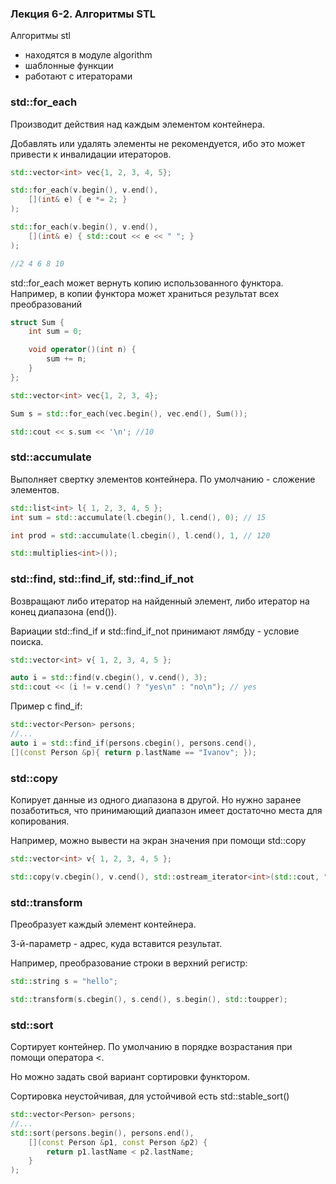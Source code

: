 ### Лекция 6-2. Алгоритмы STL
Алгоритмы stl
- находятся в модуле algorithm
- шаблонные функции
- работают с итераторами
### std::for_each
Производит действия над каждым элементом контейнера.

Добавлять или удалять элементы не рекомендуется, ибо это может привести к инвалидации итераторов.
```c++
std::vector<int> vec{1, 2, 3, 4, 5};

std::for_each(v.begin(), v.end(),
    [](int& e) { e *= 2; }
);

std::for_each(v.begin(), v.end(), 
    [](int& e) { std::cout << e << " "; } 
);

//2 4 6 8 10
```
std::for_each может вернуть копию использованного функтора. Например, в копии функтора может храниться результат всех преобразований
```c++
struct Sum {
    int sum = 0;

    void operator()(int n) {
        sum += n;
    }
};

std::vector<int> vec{1, 2, 3, 4};

Sum s = std::for_each(vec.begin(), vec.end(), Sum());

std::cout << s.sum << '\n'; //10
```
### std::accumulate
Выполняет свертку элементов контейнера. По умолчанию - сложение элементов. 
```c++
std::list<int> l{ 1, 2, 3, 4, 5 };
int sum = std::accumulate(l.cbegin(), l.cend(), 0); // 15

int prod = std::accumulate(l.cbegin(), l.cend(), 1, // 120

std::multiplies<int>());
```
### std::find, std::find_if, std::find_if_not
Возвращают либо итератор на найденный элемент, либо итератор на конец диапазона (end()).

Вариации std::find_if и std::find_if_not принимают лямбду - условие поиска.
```c++
std::vector<int> v{ 1, 2, 3, 4, 5 };

auto i = std::find(v.cbegin(), v.cend(), 3);
std::cout << (i != v.cend() ? "yes\n" : "no\n"); // yes
```

Пример с find_if:
```c++
std::vector<Person> persons;
//...
auto i = std::find_if(persons.cbegin(), persons.cend(),
[](const Person &p){ return p.lastName == "Ivanov"; });
```

### std::copy
Копирует данные из одного диапазона в другой. Но нужно заранее позаботиться, что принимающий диапазон имеет достаточно места для копирования.

Например, можно вывести на экран значения при помощи std::copy
```c++
std::vector<int> v{ 1, 2, 3, 4, 5 };

std::copy(v.cbegin(), v.cend(), std::ostream_iterator<int>(std::cout, " "));
```

### std::transform
Преобразует каждый элемент контейнера.

3-й-параметр - адрес, куда вставится результат.

Например, преобразование строки в верхний регистр:
```c++
std::string s = "hello";

std::transform(s.cbegin(), s.cend(), s.begin(), std::toupper);
```

### std::sort 
Сортирует контейнер. По умолчанию в порядке возрастания при помощи оператора <.

Но можно задать свой вариант сортировки функтором.

Сортировка неустойчивая, для устойчивой есть std::stable_sort()
```c++
std::vector<Person> persons;
//...
std::sort(persons.begin(), persons.end(),
    [](const Person &p1, const Person &p2) {
        return p1.lastName < p2.lastName;
    }
);
```


